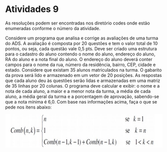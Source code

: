 <h1>Atividades 9 </h1>

<p> As resoluções podem ser encontradas nos diretório codes onde estão enumeradas conforme o número da atividade. </p>

<p>Considere um programa que analisa e corrige as avaliações de uma turma do ADS. A avaliação é composta por 20
questões e tem o valor total de 10 pontos, ou seja, cada questão vale 0,5 pts.
Deve ser criado uma estrutura para o cadastro do aluno contendo o nome do aluno, endereço do aluno, RA do aluno e
a nota final do aluno. O endereço do aluno deverá conter campos para o nome da rua, número da residência, bairro,
CEP, cidade e estado. Considere que existam 35 alunos matriculados na turma.
O gabarito da prova será lido e armazenado em um vetor de 20 posições.
As respostas que cada aluno deu às questões serão lidas e armazenadas em uma matriz de 35 linhas por 20 colunas.
O programa deve calcular e exibir: o nome e a nota de cada aluno, a maior e a menor nota da turma, a média de cada
aluno, a média geral da turma e a porcentagem de aprovação, sabendo-se que a nota mínima é 6,0.
Com base nas informações acima, faça o que se pede nos itens abaixo:</p>

![alt text](https://github.com/souza10v/Exercicios-em-C/blob/main/activities7/images/07.jpg)
